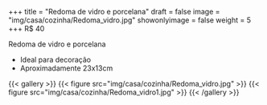 +++
title = "Redoma de vidro e porcelana"
draft = false
image = "img/casa/cozinha/Redoma_vidro.jpg"
showonlyimage = false
weight = 5
+++
<span class="price">R$ 40</span>

<!--more-->

Redoma de vidro e porcelana	

- Ideal para decoração
- Aproximadamente 23x13cm


{{< gallery >}}
{{< figure src="img/casa/cozinha/Redoma_vidro.jpg" >}}
{{< figure src="img/casa/cozinha/Redoma_vidro1.jpg" >}}
{{< /gallery >}}

